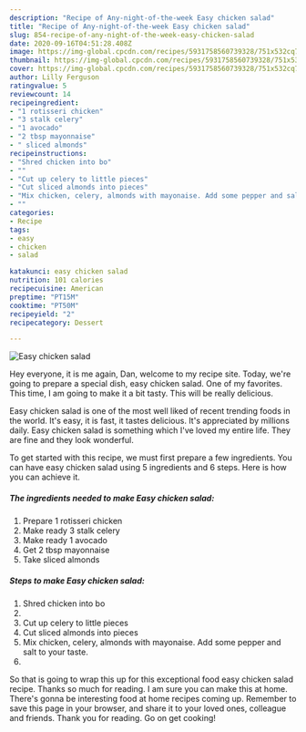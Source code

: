 ```yaml
---
description: "Recipe of Any-night-of-the-week Easy chicken salad"
title: "Recipe of Any-night-of-the-week Easy chicken salad"
slug: 854-recipe-of-any-night-of-the-week-easy-chicken-salad
date: 2020-09-16T04:51:28.408Z
image: https://img-global.cpcdn.com/recipes/5931758560739328/751x532cq70/easy-chicken-salad-recipe-main-photo.jpg
thumbnail: https://img-global.cpcdn.com/recipes/5931758560739328/751x532cq70/easy-chicken-salad-recipe-main-photo.jpg
cover: https://img-global.cpcdn.com/recipes/5931758560739328/751x532cq70/easy-chicken-salad-recipe-main-photo.jpg
author: Lilly Ferguson
ratingvalue: 5
reviewcount: 14
recipeingredient:
- "1 rotisseri chicken"
- "3 stalk celery"
- "1 avocado"
- "2 tbsp mayonnaise"
- " sliced almonds"
recipeinstructions:
- "Shred chicken into bo"
- ""
- "Cut up celery to little pieces"
- "Cut sliced almonds into pieces"
- "Mix chicken, celery, almonds with mayonaise. Add some pepper and salt to your taste."
- ""
categories:
- Recipe
tags:
- easy
- chicken
- salad

katakunci: easy chicken salad 
nutrition: 101 calories
recipecuisine: American
preptime: "PT15M"
cooktime: "PT50M"
recipeyield: "2"
recipecategory: Dessert

---
```



![Easy chicken salad](https://img-global.cpcdn.com/recipes/5931758560739328/751x532cq70/easy-chicken-salad-recipe-main-photo.jpg)

Hey everyone, it is me again, Dan, welcome to my recipe site. Today, we're going to prepare a special dish, easy chicken salad. One of my favorites. This time, I am going to make it a bit tasty. This will be really delicious.

Easy chicken salad is one of the most well liked of recent trending foods in the world. It's easy, it is fast, it tastes delicious. It's appreciated by millions daily. Easy chicken salad is something which I've loved my entire life. They are fine and they look wonderful.




To get started with this recipe, we must first prepare a few ingredients. You can have easy chicken salad using 5 ingredients and 6 steps. Here is how you can achieve it.

<!--inarticleads1-->

##### The ingredients needed to make Easy chicken salad:

1. Prepare 1 rotisseri chicken
1. Make ready 3 stalk celery
1. Make ready 1 avocado
1. Get 2 tbsp mayonnaise
1. Take  sliced almonds




<!--inarticleads2-->

##### Steps to make Easy chicken salad:

1. Shred chicken into bo
1. 
1. Cut up celery to little pieces
1. Cut sliced almonds into pieces
1. Mix chicken, celery, almonds with mayonaise. Add some pepper and salt to your taste.
1. 




So that is going to wrap this up for this exceptional food easy chicken salad recipe. Thanks so much for reading. I am sure you can make this at home. There's gonna be interesting food at home recipes coming up. Remember to save this page in your browser, and share it to your loved ones, colleague and friends. Thank you for reading. Go on get cooking!
